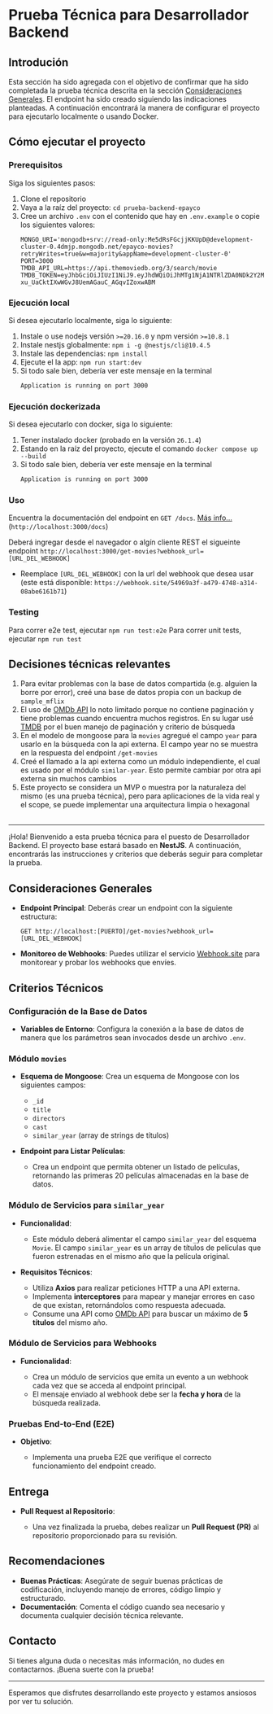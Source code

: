 # Prueba Técnica para Desarrollador Backend

## Introdución

Esta sección ha sido agregada con el objetivo de confirmar que ha sido completada la prueba técnica descrita en la sección [Consideraciones Generales](#consideraciones-generales). El endpoint ha sido creado siguiendo las indicaciones planteadas. A continuación encontrará la manera de configurar el proyecto para ejecutarlo localmente o usando Docker.

## Cómo ejecutar el proyecto

### Prerequisitos

Siga los siguientes pasos:

1. Clone el repositorio
2. Vaya a la raíz del proyecto: `cd prueba-backend-epayco`
3. Cree un archivo `.env` con el contenido que hay en `.env.example` o copie los siguientes valores:
   ```
   MONGO_URI='mongodb+srv://read-only:Me5dRsFGcjjKKUpD@development-cluster-0.4dmjp.mongodb.net/epayco-movies?retryWrites=true&w=majority&appName=development-cluster-0'
   PORT=3000
   TMDB_API_URL=https://api.themoviedb.org/3/search/movie
   TMDB_TOKEN=eyJhbGciOiJIUzI1NiJ9.eyJhdWQiOiJhMTg1NjA1NTRlZDA0NDk2Y2M1ZDllZWUwMjQyMGJjYyIsIm5iZiI6MTcyNzU4NTY1My45OTYwMDksInN1YiI6IjY2ZjhkYzQ5MzkzY2RhMWQxZGNjMzkzMSIsInNjb3BlcyI6WyJhcGlfcmVhZCJdLCJ2ZXJzaW9uIjoxfQ.fd3Ah-xu_UaCktIXwWGvJ8UemAGauC_AGqvIZoxwABM
   ```

### Ejecución local

Si desea ejecutarlo localmente, siga lo siguiente:

1. Instale o use nodejs versión `>=20.16.0` y npm versión `>=10.8.1`
2. Instale nestjs globalmente: `npm i -g @nestjs/cli@10.4.5`
3. Instale las dependencias: `npm install`
4. Ejecute el la app: `npm run start:dev`
5. Si todo sale bien, debería ver este mensaje en la terminal
   ```bash
   Application is running on port 3000
   ```

### Ejecución dockerizada

Si desea ejecutarlo con docker, siga lo siguiente:

1. Tener instalado docker (probado en la versión `26.1.4`)
2. Estando en la raíz del proyecto, ejecute el comando `docker compose up --build`
3. Si todo sale bien, debería ver este mensaje en la terminal
   ```bash
   Application is running on port 3000
   ```

### Uso

Encuentra la documentación del endpoint en `GET /docs`. [Más info...](http://localhost:3000/docs) (`http://localhost:3000/docs`)

Deberá ingregar desde el navegador o algín cliente REST el sigueinte endpoint `http://localhost:3000/get-movies?webhook_url=[URL_DEL_WEBHOOK]`

- Reemplace `[URL_DEL_WEBHOOK]` con la url del webhook que desea usar (este está disponible: `https://webhook.site/54969a3f-a479-4748-a314-08abe6161b71`)

### Testing
Para correr e2e test, ejecutar `npm run test:e2e`
Para correr unit tests, ejecutar `npm run test`

## Decisiones técnicas relevantes

1. Para evitar problemas con la base de datos compartida (e.g. alguien la borre por error), creé una base de datos propia con un backup de `sample_mflix`
2. El uso de [OMDb API](http://www.omdbapi.com/) lo noto limitado porque no contiene paginación y tiene problemas cuando encuentra muchos registros. En su lugar usé [TMDB](https://developer.themoviedb.org/docs/getting-started) por el buen manejo de paginación y criterio de búsqueda
3. En el modelo de mongoose para la `movies` agregué el campo `year` para usarlo en la búsqueda con la api externa. El campo year no se muestra en la respuesta del endpoint `/get-movies`
4. Creé el llamado a la api externa como un módulo independiente, el cual es usado por el módulo `similar-year`. Esto permite cambiar por otra api externa sin muchos cambios
5. Este proyecto se considera un MVP o muestra por la naturaleza del mismo (es una prueba técnica), pero para aplicaciones de la vida real y el scope, se puede implementar una arquitectura limpia o hexagonal
   <br/>
   <br/>

---

¡Hola! Bienvenido a esta prueba técnica para el puesto de Desarrollador Backend. El proyecto base estará basado en **NestJS**. A continuación, encontrarás las instrucciones y criterios que deberás seguir para completar la prueba.

## Consideraciones Generales

- **Endpoint Principal**: Deberás crear un endpoint con la siguiente estructura:

  ```
  GET http://localhost:[PUERTO]/get-movies?webhook_url=[URL_DEL_WEBHOOK]
  ```

- **Monitoreo de Webhooks**: Puedes utilizar el servicio [Webhook.site](https://webhook.site/) para monitorear y probar los webhooks que envíes.

## Criterios Técnicos

### Configuración de la Base de Datos

- **Variables de Entorno**: Configura la conexión a la base de datos de manera que los parámetros sean invocados desde un archivo `.env`.

### Módulo `movies`

- **Esquema de Mongoose**: Crea un esquema de Mongoose con los siguientes campos:

  - `_id`
  - `title`
  - `directors`
  - `cast`
  - `similar_year` (array de strings de títulos)

- **Endpoint para Listar Películas**:

  - Crea un endpoint que permita obtener un listado de películas, retornando las primeras 20 películas almacenadas en la base de datos.

### Módulo de Servicios para `similar_year`

- **Funcionalidad**:

  - Este módulo deberá alimentar el campo `similar_year` del esquema `Movie`. El campo `similar_year` es un array de títulos de películas que fueron estrenadas en el mismo año que la película original.

- **Requisitos Técnicos**:

  - Utiliza **Axios** para realizar peticiones HTTP a una API externa.
  - Implementa **interceptores** para mapear y manejar errores en caso de que existan, retornándolos como respuesta adecuada.
  - Consume una API como [OMDb API](http://www.omdbapi.com/) para buscar un máximo de **5 títulos** del mismo año.

### Módulo de Servicios para Webhooks

- **Funcionalidad**:

  - Crea un módulo de servicios que emita un evento a un webhook cada vez que se acceda al endpoint principal.
  - El mensaje enviado al webhook debe ser la **fecha y hora** de la búsqueda realizada.

### Pruebas End-to-End (E2E)

- **Objetivo**:

  - Implementa una prueba E2E que verifique el correcto funcionamiento del endpoint creado.

## Entrega

- **Pull Request al Repositorio**:

  - Una vez finalizada la prueba, debes realizar un **Pull Request (PR)** al repositorio proporcionado para su revisión.

## Recomendaciones

- **Buenas Prácticas**: Asegúrate de seguir buenas prácticas de codificación, incluyendo manejo de errores, código limpio y estructurado.
- **Documentación**: Comenta el código cuando sea necesario y documenta cualquier decisión técnica relevante.

## Contacto

Si tienes alguna duda o necesitas más información, no dudes en contactarnos. ¡Buena suerte con la prueba!

---

Esperamos que disfrutes desarrollando este proyecto y estamos ansiosos por ver tu solución.
